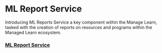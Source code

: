 # ML Report Service

Introducing ML Reports Service a key component within the Manage Learn, tasked with the creation of reports on resources and programs within the Managed Learn ecosystem.

### [ML Report Service](../../../../contribute/source-code/workflows/manage-learn/ml-report-service.md)
